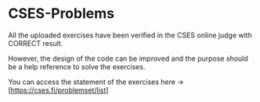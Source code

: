 # CSES-Problems

All the uploaded exercises have been verified in the CSES online judge with CORRECT result.

However, the design of the code can be improved and the purpose should be a help reference to solve the exercises.


You can access the statement of the exercises here -> [https://cses.fi/problemset/list]